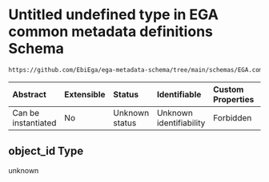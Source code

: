 # Untitled undefined type in EGA common metadata definitions Schema

```txt
https://github.com/EbiEga/ega-metadata-schema/tree/main/schemas/EGA.common-definitions.json#/definitions/object-id-and-object-type-check/anyOf/1/properties/object_id
```



| Abstract            | Extensible | Status         | Identifiable            | Custom Properties | Additional Properties | Access Restrictions | Defined In                                                                                           |
| :------------------ | :--------- | :------------- | :---------------------- | :---------------- | :-------------------- | :------------------ | :--------------------------------------------------------------------------------------------------- |
| Can be instantiated | No         | Unknown status | Unknown identifiability | Forbidden         | Allowed               | none                | [EGA.common-definitions.json\*](../../../schemas/EGA.common-definitions.json "open original schema") |

## object\_id Type

unknown
